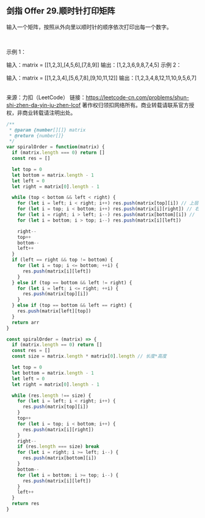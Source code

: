 ## 剑指 Offer 29.顺时针打印矩阵

输入一个矩阵，按照从外向里以顺时针的顺序依次打印出每一个数字。

 

示例 1：

输入：matrix = [[1,2,3],[4,5,6],[7,8,9]]
输出：[1,2,3,6,9,8,7,4,5]
示例 2：

输入：matrix = [[1,2,3,4],[5,6,7,8],[9,10,11,12]]
输出：[1,2,3,4,8,12,11,10,9,5,6,7]
 

来源：力扣（LeetCode）
链接：https://leetcode-cn.com/problems/shun-shi-zhen-da-yin-ju-zhen-lcof
著作权归领扣网络所有。商业转载请联系官方授权，非商业转载请注明出处。

```js
/**
 * @param {number[][]} matrix
 * @return {number[]}
 */
var spiralOrder = function(matrix) {
  if (matrix.length === 0) return []
  const res = []

  let top = 0
  let bottom = matrix.length - 1
  let left = 0
  let right = matrix[0].length - 1

  while (top < bottom && left < right) {
    for (let i = left; i < right; i++) res.push(matrix[top][i]) // 上层
    for (let i = top; i < bottom; i++) res.push(matrix[i][right]) // 右层
    for (let i = right; i > left; i--) res.push(matrix[bottom][i]) // 下层
    for (let i = bottom; i > top; i--) res.push(matrix[i][left])

    right--
    top++
    bottom--
    left++
  }
  if (left == right && top != bottom) {
    for (let i = top; i <= bottom; ++i) {
      res.push(matrix[i][left])
    }
  } else if (top == bottom && left != right) {
    for (let i = left; i <= right; ++i) {
      res.push(matrix[top][i])
    }
  } else if (top == bottom && left == right) {
    res.push(matrix[left][top])
  }
  return arr
}
```

```js
const spiralOrder = (matrix) => {
  if (matrix.length == 0) return []
  const res = []
  const size = matrix.length * matrix[0].length // 长度*高度

  let top = 0
  let bottom = matrix.length - 1
  let left = 0
  let right = matrix[0].length - 1

  while (res.length !== size) {
    for (let i = left; i < right; i++) {
      res.push(matrix[top][i])
    }
    top++
    for (let i = top; i < bottom; i++) {
      res.push(matrix[i][right])
    }
    right--
    if (res.length === size) break
    for (let i = right; i >= left; i--) {
      res.push(matrix[bottom][i])
    }
    bottom--
    for (let i = bottom; i >= top; i--) {
      res.push(matrix[i][left])
    }
    left++
  }
  return res
}
```